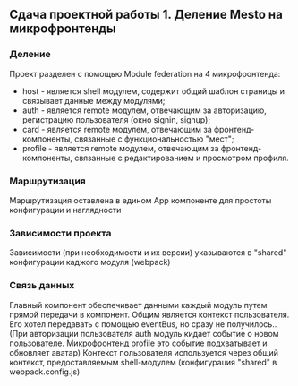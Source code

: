 ## Сдача проектной работы 1. Деление Mesto на микрофронтенды

### <b>Деление</b>
Проект разделен с помощью Module federation на 4 микрофронтенда:
* host - является shell модулем, содержит общий шаблон страницы и связывает данные между модулями;
* auth - является remote модулем, отвечающим за авторизацию, регистрацию пользователя (окно signin, signup);
* card - является remote модулем, отвечающим за фронтенд-компоненты, связанные с функциональностью "мест";
* profile - является remote модулем, отвечающим за фронтенд-компоненты, связанные с редактированием и просмотром профиля.

### <b>Маршрутизация</b>

Маршрутизация оставлена в едином App компоненте для простоты конфигурации и наглядности

### <b>Зависимости проекта</b>

Зависимости (при необходимости и их версии) указываются в "shared" конфигурации каджого модуля (webpack)

### <b>Связь данных</b>

Главный компонент обеспечивает данными каждый модуль путем прямой передачи в компонент.
Общим является контекст пользователя. Его хотел передавать с помощью eventBus, но сразу не получилось..
(При авторизации пользователя auth модуль кидает событие о новом пользователе. Микрофронтенд profile это событие подхватывает и обновляет аватар)
Контекст пользователя используется через общий контекст, предоставляемым shell-модулем (конфигурация "shared" в webpack.config.js)


